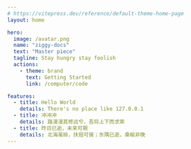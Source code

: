 ```yaml
---
# https://vitepress.dev/reference/default-theme-home-page
layout: home

hero:
  image: /avatar.png
  name: "ziggy-docs"
  text: "Master piece"
  tagline: Stay hungry stay foolish
  actions:
    - theme: brand
      text: Getting Started
      link: /computer/code

features:
  - title: Hello World
    details: There's no place like 127.0.0.1
  - title: 冲冲冲
    details: 路漫漫其修远兮，吾将上下而求索
  - title: 昨日已逝，未来可期
    details: 北海虽赊，扶摇可接；东隅已逝，桑榆非晚
---
```


<div class=" h-[300px] relative">
  <FlipClock class="absolute left-1/2 top-1/2 -translate-x-1/2 -translate-y-1/2
 flex !lt-sm:(top-1/4 scale-80)"></FlipClock>
</div>


<script setup lang="ts">
import 'vz-components/dist/style.css'
import { FlipClock } from 'vz-components'
</script>
